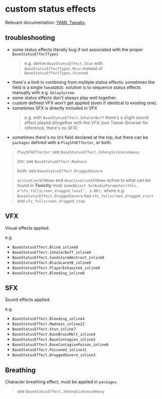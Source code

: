 # custom status effects

Relevant documentation: [YAML Tweaks](https://github.com/psiberx/cp2077-tweak-xl/wiki/YAML-Tweaks).

## troubleshooting

- some status effects literally bug if not associated with the proper `BaseStatusEffectTypes`
  > e.g. derive `BaseStatusEffect.Stun` with `BaseStatusEffectTypes.Misc` instead of `BaseStatusEffectTypes.Stunned`
- there's a limit in combining from multiple status effects: sometimes the field is a single `TweakDBID`. solution is to sequence status effects manually with e.g. `DelaySystem`.
- some status effects don't always play well together.
- custom defined VFX won't get applied (even if identical to existing one).
- sometimes SFX is directly included in VFX
  > e.g. with `BaseStatusEffect.InhalerBuff` there's a slight sound effect played altogether with the VFX (see Tweak Browser for reference, there's no SFX)
- sometimes there's no `SFX` field declared at the top, but there can be `packages` defined with a `PlaySFXEffector`, or both.
 > `PlaySFXEffector`: see `BaseStatusEffect.JohnnySicknessHeavy`
 >
 > `SFX`: see `BaseStatusEffect.Madness`
 >
 > both: see `BaseStatusEffect.DruggedSevere`
 >
 > `activationSFXName` and `deactivationSFXName` echoe to what can be found in **Toxicity** mod: `GameObject.SetAudioParameter(this, n"vfx_fullscreen_drugged_level", 3.00);` where e.g. `BaseStatusEffect.DruggedSevere` has `vfx_fullscreen_drugged_start` and `vfx_fullscreen_drugged_stop`

## VFX

Visual effects applied.

e.g.
- `BaseStatusEffect.Blind_inline0`
- `BaseStatusEffect.InhalerBuff_inline0`
- `BaseStatusEffect.SandstormAbstract_inline0`
- `BaseStatusEffect.BlackLaceV0_inline0`
- `BaseStatusEffect.PlayerExhausted_inline0`
- `BaseStatusEffect.Bleeding_inline0`

## SFX

Sound effects applied.

e.g.
- `BaseStatusEffect.Bleeding_inline4`
- `BaseStatusEffect.Madness_inline22`
- `BaseStatusEffect.Stun_inline7`
- `BaseStatusEffect.BaseBrainMelt_inline4`
- `BaseStatusEffect.BaseContagion_inline2`
- `BaseStatusEffect.BaseContagionPoison_inline0`
- `BaseStatusEffect.Poisoned_inline31`
- `BaseStatusEffect.DruggedSevere_inline3`

## Breathing

Character breathing effect, must be applied in `packages`.
> see `BaseStatusEffect.JohnnySicknessHeavy`